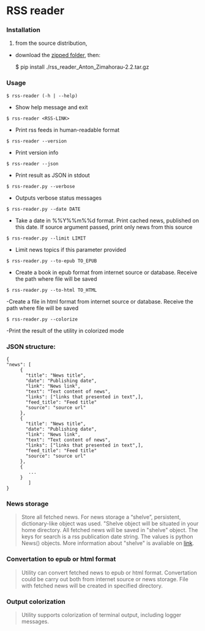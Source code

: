 # RSS reader

### Installation

1) from the source distribution,

- download the [zipped folder](https://github.com/AntonZimahorau/FinalTaskRssParser/tree/master/final_task/dist/rss_reader_Anton_Zimahorau-2.2.tar.gz), then:

	$ pip install ./rss_reader_Anton_Zimahorau-2.2.tar.gz

### Usage

`$ rss-reader (-h | --help)`

- Show help message and exit

`$ rss-reader <RSS-LINK>`

- Print rss feeds in human-readable format

`$ rss-reader --version`

- Print version info

`$ rss-reader --json`

- Print result as JSON in stdout

`$ rss-reader.py --verbose `

- Outputs verbose status messages

`$ rss-reader.py --date DATE`

- Take a date in %%Y%%m%%d format. Print cached news, published on this date.
  If source argument passed, print only news from this source

`$ rss-reader.py --limit LIMIT`

- Limit news topics if this parameter provided

`$ rss-reader.py --to-epub TO_EPUB`

- Create a book in epub format from internet
source or database. Receive the path where file will be saved

`$ rss-reader.py --to-html TO_HTML`

-Create a file in html format from internet
source or database. Receive the path where file will be saved

`$ rss-reader.py --colorize`

-Print the result of the utility in colorized mode

### JSON structure:

```
{
"news": [
     {
       "title": "News title",
       "date": "Publishing date",
       "link": "News link",
       "text": "Text content of news",
       "links": ["links that presented in text",],
       "feed_title": "Feed title"
       "source": "source url"
     },
     {
       "title": "News title",
       "date": "Publishing date",
       "link": "News link",
       "text": "Text content of news",
       "links": ["links that presented in text",],
       "feed_title": "Feed title"
       "source": "source url"
     },
     {
        ...
     }
	    ]
}
```

### News storage
>Store all fetched news.
>For news storage a “shelve”, persistent, dictionary-like object was used.
>"Shelve object will be situated in your home directory. 
>All fetched news will be saved in "shelve" object.
>The keys for search is a rss publication date string. 
>The values is python News() objects.
>More information about "shelve" is avaliable on [link](https://docs.python.org/3/library/shelve.html).

### Convertation to epub or html format
>Utility can convert fetched news to epub or html format.
>Convertation could be carry out both from internet source 
>or news storage. File with fetched news will be created in specified directory.

### Output colorization
> Utility supports colorization of terminal output, including logger messages.